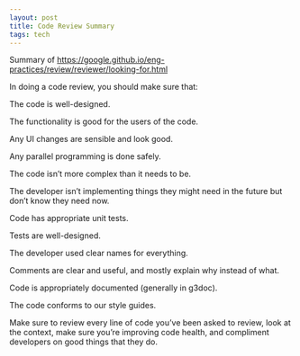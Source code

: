 ```yaml
---
layout: post
title: Code Review Summary
tags: tech 
---
```


Summary of https://google.github.io/eng-practices/review/reviewer/looking-for.html

In doing a code review, you should make sure that:

The code is well-designed.

The functionality is good for the users of the code.

Any UI changes are sensible and look good.

Any parallel programming is done safely.

The code isn’t more complex than it needs to be.

The developer isn’t implementing things they might need in the future but don’t 
know they need now.

Code has appropriate unit tests.

Tests are well-designed.

The developer used clear names for everything.

Comments are clear and useful, and mostly explain why instead of what.

Code is appropriately documented (generally in g3doc).

The code conforms to our style guides.

Make sure to review every line of code you’ve been asked to review, look at the context, make sure you’re improving code health, and compliment developers on good things that they do.